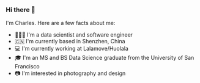 ### Hi there 👋

I'm Charles. Here are a few facts about me:

- 👨🏻‍💻 I'm a data scientist and software engineer
- 🇨🇳 I'm currently based in Shenzhen, China
- 💻 I'm currently working at Lalamove/Huolala
- 🎓 I'm an MS and BS Data Science graduate from the University of San Francisco 
- 📷 I'm interested in photography and design